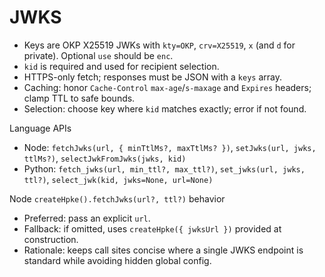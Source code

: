 # JWKS

- Keys are OKP X25519 JWKs with `kty=OKP`, `crv=X25519`, `x` (and `d` for private). Optional `use` should be `enc`.
- `kid` is required and used for recipient selection.
- HTTPS-only fetch; responses must be JSON with a `keys` array.
- Caching: honor `Cache-Control` `max-age`/`s-maxage` and `Expires` headers; clamp TTL to safe bounds.
- Selection: choose key where `kid` matches exactly; error if not found.

Language APIs
- Node: `fetchJwks(url, { minTtlMs?, maxTtlMs? })`, `setJwks(url, jwks, ttlMs?)`, `selectJwkFromJwks(jwks, kid)`
- Python: `fetch_jwks(url, min_ttl?, max_ttl?)`, `set_jwks(url, jwks, ttl?)`, `select_jwk(kid, jwks=None, url=None)`

Node `createHpke().fetchJwks(url?, ttl?)` behavior
- Preferred: pass an explicit `url`.
- Fallback: if omitted, uses `createHpke({ jwksUrl })` provided at construction.
- Rationale: keeps call sites concise where a single JWKS endpoint is standard while avoiding hidden global config.